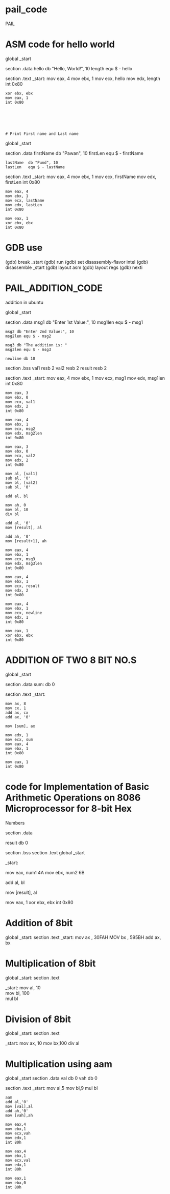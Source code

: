 # pail_code
PAIL
 # ASM code for hello world
global _start

section .data
    hello db "Hello, World!", 10
    length equ $ - hello

section .text
_start:
    mov eax, 4
    mov ebx, 1
    mov ecx, hello
    mov edx, length
    int 0x80

    xor ebx, ebx
    mov eax, 1
    int 0x80






    # Print First name and Last name
global _start

section .data
    firstName db "Pawan", 10
    firstLen  equ $ - firstName

    lastName  db "Pund", 10
    lastLen   equ $ - lastName

section .text
_start:
    mov eax, 4
    mov ebx, 1
    mov ecx, firstName
    mov edx, firstLen
    int 0x80

    mov eax, 4
    mov ebx, 1
    mov ecx, lastName
    mov edx, lastLen
    int 0x80

    mov eax, 1
    xor ebx, ebx
    int 0x80








# GDB use
(gdb) break _start
(gdb) run
(gdb) set disassembly-flavor intel
(gdb) disassemble _start
(gdb) layout asm
(gdb) layout regs
(gdb) nexti


# PAIL_ADDITION_CODE
addition in ubuntu

global _start

section .data
    msg1 db "Enter 1st Value:", 10
    msg1len equ $ - msg1

    msg2 db "Enter 2nd Value:", 10
    msg2len equ $ - msg2

    msg3 db "The addition is: "
    msg3len equ $ - msg3

    newline db 10

section .bss
    val1 resb 2
    val2 resb 2
    result resb 2

section .text
_start:
    mov eax, 4
    mov ebx, 1
    mov ecx, msg1
    mov edx, msg1len
    int 0x80

    mov eax, 3
    mov ebx, 0
    mov ecx, val1
    mov edx, 2
    int 0x80

    mov eax, 4
    mov ebx, 1
    mov ecx, msg2
    mov edx, msg2len
    int 0x80

    mov eax, 3
    mov ebx, 0
    mov ecx, val2
    mov edx, 2
    int 0x80

    mov al, [val1]
    sub al, '0'
    mov bl, [val2]
    sub bl, '0'

    add al, bl

    mov ah, 0
    mov bl, 10
    div bl

    add al, '0'
    mov [result], al

    add ah, '0'
    mov [result+1], ah

    mov eax, 4
    mov ebx, 1
    mov ecx, msg3
    mov edx, msg3len
    int 0x80

    mov eax, 4
    mov ebx, 1
    mov ecx, result
    mov edx, 2
    int 0x80

    mov eax, 4
    mov ebx, 1
    mov ecx, newline
    mov edx, 1
    int 0x80

    mov eax, 1
    xor ebx, ebx
    int 0x80


# ADDITION OF TWO 8 BIT NO.S

global _start

section .data
    sum: db 0

section .text
_start:

    mov ax, 8
    mov cx, 1
    add ax, cx
    add ax, '0'

    mov [sum], ax

    mov edx, 1
    mov ecx, sum
    mov eax, 4
    mov ebx, 1
    int 0x80

    mov eax, 1
    int 0x80


# code for Implementation of Basic Arithmetic Operations on 8086 Microprocessor for 8-bit Hex
Numbers

section .data

result db 0 

section .bss
section .text
global _start 

_start:

mov eax, num1 4A
mov ebx, num2 6B


add al, bl 


mov [result], al 


mov eax, 1 
xor ebx, ebx 
int 0x80



# Addition of 8bit

global _start:
section .text
_start:
	mov ax , 30FAH
	MOV bx , 595BH
	add ax, bx

 

# Multiplication of 8bit

global _start:
section .text

_start:
    mov al, 10     
    mov bl, 100     
    mul bl



# Division of 8bit

global _start:
section .text

_start:
    mov ax, 10
    mov bx,100
    div al



# Multiplication using aam

global _start
section .data
    val db 0
    vah db 0

section .text
_start:
    mov al,5
    mov bl,9
    mul bl

    aam
    add al,'0'
    mov [val],al
    add ah,'0'
    mov [vah],ah

    mov eax,4
    mov ebx,1
    mov ecx,vah
    mov edx,1
    int 80h

    mov eax,4
    mov ebx,1
    mov ecx,val
    mov edx,1
    int 80h

    mov eax,1
    mov ebx,0
    int 80h
